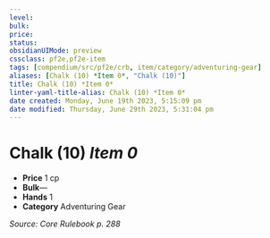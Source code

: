 ```yaml
---
level:
bulk:
price:
status:
obsidianUIMode: preview
cssclass: pf2e,pf2e-item
tags: [compendium/src/pf2e/crb, item/category/adventuring-gear]
aliases: [Chalk (10) *Item 0*, "Chalk (10)"]
title: Chalk (10) *Item 0*
linter-yaml-title-alias: Chalk (10) *Item 0*
date created: Monday, June 19th 2023, 5:15:09 pm
date modified: Thursday, June 29th 2023, 5:31:04 pm
---
```


# Chalk (10) *Item 0*

- **Price** 1 cp
- **Bulk**—
- **Hands** 1
- **Category** Adventuring Gear

*Source: Core Rulebook p. 288*
